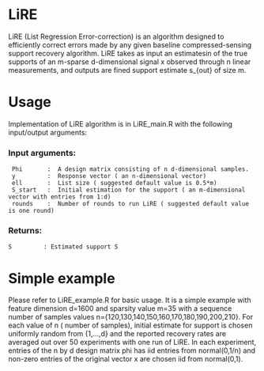 # LiRE
LiRE (List Regression Error-correction) is an algorithm designed to efficiently correct errors made by any given baseline compressed-sensing support recovery algorithm.  LiRE  takes  as  input  an estimatesin of the true supports of an m-sparse d-dimensional signal x observed through n linear measurements, and outputs are fined support estimate s_{out} of size m.

# Usage
Implementation of LiRE algorithm is in LiRE_main.R with the following input/output arguments:
### Input arguments:
     Phi       :  A design matrix consisting of n d-dimensional samples.
     y         :  Response vector ( an n-dimensional vector)
     ell       :  List size ( suggested default value is 0.5*m)
     S_start   :  Initial estimation for the support ( an m-dimensional vector with entries from 1:d)
     rounds    :  Number of rounds to run LiRE ( suggested default value is one round)

  
 ### Returns:
    S         : Estimated support S




# Simple example
Please refer to LiRE_example.R for basic usage. It is a simple example with feature dimension d=1600 and sparsity value m=35 with a sequence number of samples values n={120,130,140,150,160,170,180,190,200,210}. For each value of n ( number of samples), initial estimate for support is chosen uniformly random from {1,...,d} and the reported recovery rates are averaged out over 50 experiments with one run of LiRE. In each experiment, entries of the n by d design matrix phi has iid entries from normal(0,1/n) and non-zero entries of the original vector x are chosen iid from normal(0,1).
